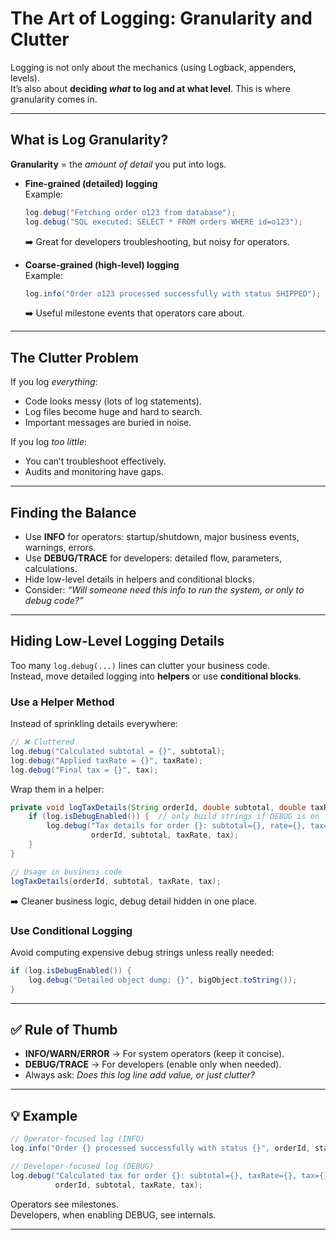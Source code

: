 # The Art of Logging: Granularity and Clutter

Logging is not only about the mechanics (using Logback, appenders, levels).  
It’s also about **deciding *what* to log and at what level**. This is where granularity comes in.

---

## What is Log Granularity?
**Granularity** = the *amount of detail* you put into logs.

- **Fine-grained (detailed) logging**  
  Example:  
  ```java
  log.debug("Fetching order o123 from database");
  log.debug("SQL executed: SELECT * FROM orders WHERE id=o123");
  ```
  ➡️ Great for developers troubleshooting, but noisy for operators.

- **Coarse-grained (high-level) logging**  
  Example:  
  ```java
  log.info("Order o123 processed successfully with status SHIPPED");
  ```
  ➡️ Useful milestone events that operators care about.

---

## The Clutter Problem
If you log *everything*:
- Code looks messy (lots of log statements).
- Log files become huge and hard to search.
- Important messages are buried in noise.

If you log *too little*:
- You can’t troubleshoot effectively.
- Audits and monitoring have gaps.

---

## Finding the Balance
- Use **INFO** for operators: startup/shutdown, major business events, warnings, errors.
- Use **DEBUG/TRACE** for developers: detailed flow, parameters, calculations.
- Hide low-level details in helpers and conditional blocks.
- Consider: *“Will someone need this info to run the system, or only to debug code?”*

---
## Hiding Low-Level Logging Details

Too many `log.debug(...)` lines can clutter your business code.  
Instead, move detailed logging into **helpers** or use **conditional blocks**.

### Use a Helper Method
Instead of sprinkling details everywhere:

```java
// ❌ Cluttered
log.debug("Calculated subtotal = {}", subtotal);
log.debug("Applied taxRate = {}", taxRate);
log.debug("Final tax = {}", tax);
```

Wrap them in a helper:

```java
private void logTaxDetails(String orderId, double subtotal, double taxRate, double tax) {
    if (log.isDebugEnabled()) {  // only build strings if DEBUG is on
        log.debug("Tax details for order {}: subtotal={}, rate={}, tax={}",
                  orderId, subtotal, taxRate, tax);
    }
}

// Usage in business code
logTaxDetails(orderId, subtotal, taxRate, tax);
```

➡️ Cleaner business logic, debug detail hidden in one place.


### Use Conditional Logging
Avoid computing expensive debug strings unless really needed:

```java
if (log.isDebugEnabled()) {
    log.debug("Detailed object dump: {}", bigObject.toString());
}
```

---

## ✅ Rule of Thumb
- **INFO/WARN/ERROR** → For system operators (keep it concise).  
- **DEBUG/TRACE** → For developers (enable only when needed).  
- Always ask: *Does this log line add value, or just clutter?*

---

## 💡 Example
```java
// Operator-focused log (INFO)
log.info("Order {} processed successfully with status {}", orderId, status);

// Developer-focused log (DEBUG)
log.debug("Calculated tax for order {}: subtotal={}, taxRate={}, tax={}", 
          orderId, subtotal, taxRate, tax);
```

Operators see milestones.  
Developers, when enabling DEBUG, see internals.

---
